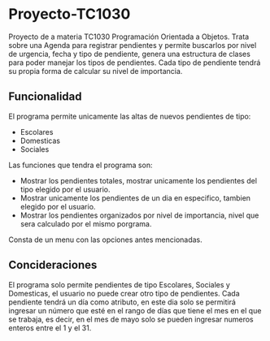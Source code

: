 # Proyecto-TC1030

Proyecto de a materia TC1030 Programación Orientada a Objetos. Trata sobre una Agenda para registrar pendientes y permite buscarlos por nivel de urgencia, fecha y tipo de pendiente, genera una estructura de clases para poder manejar los tipos de pendientes. Cada tipo de pendiente tendrá su propia forma de calcular su nivel de importancia.

## Funcionalidad

El programa permite unicamente las altas de nuevos pendientes de tipo:
  
 - Escolares
 - Domesticas
 - Sociales
 
Las funciones que tendra el programa son: 

  - Mostrar los pendientes totales, mostrar unicamente los pendientes del tipo elegido por el usuario.
  - Mostrar unicamente los pendientes de un dia en especifico, tambien elegido por el usuario.
  - Mostrar los pendientes organizados por nivel de importancia, nivel que sera calculado por el mismo porgrama.
  
Consta de un menu con las opciones antes mencionadas.

## Concideraciones 

El programa solo permite pendientes de tipo Escolares, Sociales y Domesticas, el usuario no puede crear otro tipo de pendientes.
Cada pendiente tendrá un día como atributo, en este dia solo se permitirá ingresar un número que esté en el rango de días que tiene el mes en el que se trabaja, es decir, en el mes de mayo solo se pueden ingresar numeros enteros entre el 1 y el 31. 


